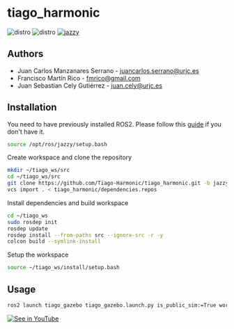 # tiago_harmonic

![distro](https://img.shields.io/badge/Ubuntu%2024-Jammy%20Jellyfish-orange)
![distro](https://img.shields.io/badge/ROS2-Jazzy-blue)
[![jazzy](https://github.com/Tiago-Harmonic/tiago_harmonic/actions/workflows/jazzy_devel.yaml/badge.svg)](https://github.com/Tiago-Harmonic/tiago_harmonic/actions/workflows/jazzy_devel.yaml)

## Authors
* Juan Carlos Manzanares Serrano - juancarlos.serrano@urjc.es 
* Francisco Martín Rico - fmrico@gmail.com
* Juan Sebastían Cely Gutiérrez - juan.cely@urjc.es 
  
## Installation

You need to have previously installed ROS2. Please follow this [guide](https://docs.ros.org/en/jazzy/Installation.html) if you don't have it.

```bash
source /opt/ros/jazzy/setup.bash
```

Create workspace and clone the repository

```bash
mkdir ~/tiago_ws/src
cd ~/tiago_ws/src
git clone https://github.com/Tiago-Harmonic/tiago_harmonic.git -b jazzy
vcs import . < tiago_harmonic/dependencies.repos
```

Install dependencies and build workspace
```bash
cd ~/tiago_ws
sudo rosdep init
rosdep update
rosdep install --from-paths src --ignore-src -r -y
colcon build --symlink-install 
```

Setup the workspace
```bash
source ~/tiago_ws/install/setup.bash
```

## Usage

```bash
ros2 launch tiago_gazebo tiago_gazebo.launch.py is_public_sim:=True world_name:=house # or empty
```

[![See in YouTube](https://img.youtube.com/vi/k_6EIEdKrc0/0.jpg)](https://www.youtube.com/watch?v=k_6EIEdKrc0)

